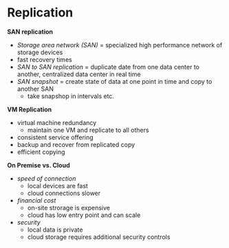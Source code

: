 # Replication

**SAN replication**
- *Storage area network (SAN)* = specialized high performance network of storage devices
- fast recovery times
- *SAN to SAN replication* = duplicate date from one data center to another, centralized data center in real time
- *SAN snapshot* = create state of data at one point in time and copy to another SAN
    - take snapshop in intervals etc.

**VM Replication**
- virtual machine redundancy
    - maintain one VM and replicate to all others
- consistent service offering
- backup and recover from replicated copy
- efficient copying

**On Premise vs. Cloud**
- *speed of connection*
    - local devices are fast
    - cloud connections slower
- *financial cost*
    - on-site strorage is expensive
    - cloud has low entry point and can scale
- *security*
    - local data is private
    - cloud storage requires additional security controls